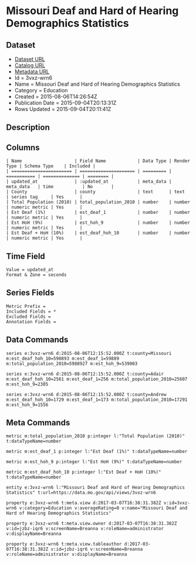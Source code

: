 # Missouri Deaf and Hard of Hearing Demographics Statistics

## Dataset

* [Dataset URL](https://data.mo.gov/api/views/3vxz-wrn6/rows.json?max_rows=100)
* [Catalog URL](https://catalog.data.gov/dataset/missouri-deaf-and-hard-of-hearing-demographics-statistics)
* [Metadata URL](https://data.mo.gov/api/views/3vxz-wrn6)
* Id = 3vxz-wrn6
* Name = Missouri Deaf and Hard of Hearing Demographics Statistics
* Category = Education
* Created = 2015-08-06T14:26:54Z
* Publication Date = 2015-09-04T20:13:31Z
* Rows Updated = 2015-09-04T20:11:41Z

## Description



## Columns

```ls
| Name                    | Field Name            | Data Type | Render Type | Schema Type    | Included | 
| ======================= | ===================== | ========= | =========== | ============== | ======== | 
| updated_at              | :updated_at           | meta_data | meta_data   | time           | No       | 
| County                  | county                | text      | text        | series tag     | Yes      | 
| Total Population (2010) | total_population_2010 | number    | number      | numeric metric | Yes      | 
| Est Deaf (1%)           | est_deaf_1            | number    | number      | numeric metric | Yes      | 
| Est HoH (9%)            | est_hoh_9             | number    | number      | numeric metric | Yes      | 
| Est Deaf + HoH (10%)    | est_deaf_hoh_10       | number    | number      | numeric metric | Yes      | 
```

## Time Field

```ls
Value = updated_at
Format & Zone = seconds
```

## Series Fields

```ls
Metric Prefix = 
Included Fields = *
Excluded Fields = 
Annotation Fields = 
```

## Data Commands

```ls
series e:3vxz-wrn6 d:2015-08-06T12:15:52.000Z t:county=Missouri m:est_deaf_hoh_10=598893 m:est_deaf_1=59889 m:total_population_2010=5988927 m:est_hoh_9=539003

series e:3vxz-wrn6 d:2015-08-06T12:15:52.000Z t:county=Adair m:est_deaf_hoh_10=2561 m:est_deaf_1=256 m:total_population_2010=25607 m:est_hoh_9=2305

series e:3vxz-wrn6 d:2015-08-06T12:15:52.000Z t:county=Andrew m:est_deaf_hoh_10=1729 m:est_deaf_1=173 m:total_population_2010=17291 m:est_hoh_9=1556
```

## Meta Commands

```ls
metric m:total_population_2010 p:integer l:"Total Population (2010)" t:dataTypeName=number

metric m:est_deaf_1 p:integer l:"Est Deaf (1%)" t:dataTypeName=number

metric m:est_hoh_9 p:integer l:"Est HoH (9%)" t:dataTypeName=number

metric m:est_deaf_hoh_10 p:integer l:"Est Deaf + HoH (10%)" t:dataTypeName=number

entity e:3vxz-wrn6 l:"Missouri Deaf and Hard of Hearing Demographics Statistics" t:url=https://data.mo.gov/api/views/3vxz-wrn6

property e:3vxz-wrn6 t:meta.view d:2017-03-07T16:38:31.382Z v:id=3vxz-wrn6 v:category=Education v:averageRating=0 v:name="Missouri Deaf and Hard of Hearing Demographics Statistics"

property e:3vxz-wrn6 t:meta.view.owner d:2017-03-07T16:38:31.382Z v:id=jzbz-iqr6 v:screenName=Breanna v:roleName=administrator v:displayName=Breanna

property e:3vxz-wrn6 t:meta.view.tableauthor d:2017-03-07T16:38:31.382Z v:id=jzbz-iqr6 v:screenName=Breanna v:roleName=administrator v:displayName=Breanna
```